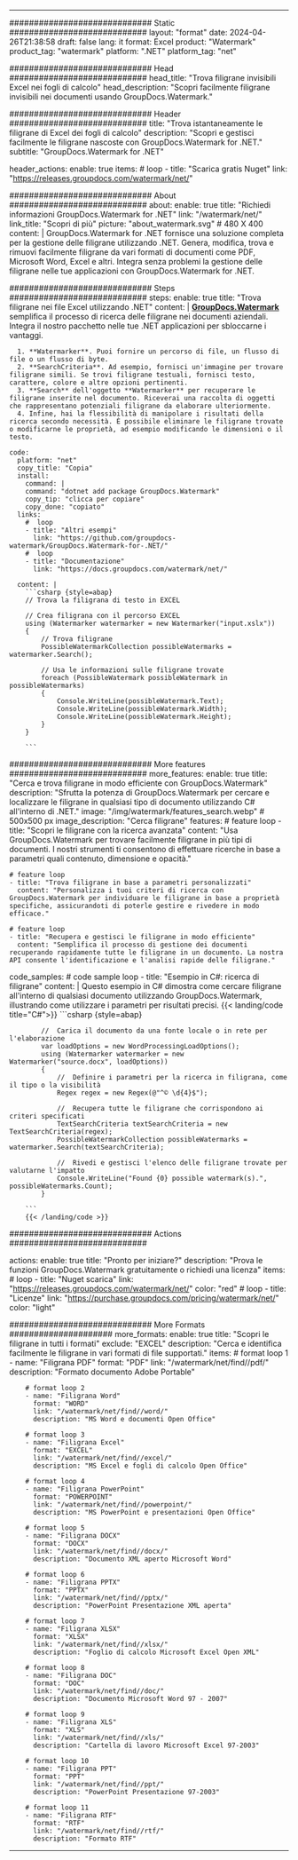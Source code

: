 
---
############################# Static ############################
layout: "format"
date:  2024-04-26T21:38:58
draft: false
lang: it
format: Excel
product: "Watermark"
product_tag: "watermark"
platform: ".NET"
platform_tag: "net"

############################# Head ############################
head_title: "Trova filigrane invisibili Excel nei fogli di calcolo"
head_description: "Scopri facilmente filigrane invisibili nei documenti usando GroupDocs.Watermark."

############################# Header ############################
title: "Trova istantaneamente le filigrane di Excel dei fogli di calcolo" 
description: "Scopri e gestisci facilmente le filigrane nascoste con GroupDocs.Watermark for .NET."
subtitle: "GroupDocs.Watermark for .NET" 

header_actions:
  enable: true
  items:
    #  loop
    - title: "Scarica gratis Nuget"
      link: "https://releases.groupdocs.com/watermark/net/"
      
############################# About ############################
about:
    enable: true
    title: "Richiedi informazioni GroupDocs.Watermark for .NET"
    link: "/watermark/net/"
    link_title: "Scopri di più"
    picture: "about_watermark.svg" # 480 X 400
    content: |
       GroupDocs.Watermark for .NET fornisce una soluzione completa per la gestione delle filigrane utilizzando .NET. Genera, modifica, trova e rimuovi facilmente filigrane da vari formati di documenti come PDF, Microsoft Word, Excel e altri. Integra senza problemi la gestione delle filigrane nelle tue applicazioni con GroupDocs.Watermark for .NET.

############################# Steps ############################
steps:
    enable: true
    title: "Trova filigrane nei file Excel utilizzando .NET"
    content: |
      **[GroupDocs.Watermark](https://products.groupdocs.com/watermark/net/)** semplifica il processo di ricerca delle filigrane nei documenti aziendali. Integra il nostro pacchetto nelle tue .NET applicazioni per sbloccarne i vantaggi.
      
      1. **Watermarker**. Puoi fornire un percorso di file, un flusso di file o un flusso di byte.
      2. **SearchCriteria**. Ad esempio, fornisci un'immagine per trovare filigrane simili. Se trovi filigrane testuali, fornisci testo, carattere, colore e altre opzioni pertinenti.
      3. **Search** dell'oggetto **Watermarker** per recuperare le filigrane inserite nel documento. Riceverai una raccolta di oggetti che rappresentano potenziali filigrane da elaborare ulteriormente.
      4. Infine, hai la flessibilità di manipolare i risultati della ricerca secondo necessità. È possibile eliminare le filigrane trovate o modificarne le proprietà, ad esempio modificando le dimensioni o il testo.
   
    code:
      platform: "net"
      copy_title: "Copia"
      install:
        command: |
        command: "dotnet add package GroupDocs.Watermark"
        copy_tip: "clicca per copiare"
        copy_done: "copiato"
      links:
        #  loop
        - title: "Altri esempi"
          link: "https://github.com/groupdocs-watermark/GroupDocs.Watermark-for-.NET/"
        #  loop
        - title: "Documentazione"
          link: "https://docs.groupdocs.com/watermark/net/"
          
      content: |
        ```csharp {style=abap}
        // Trova la filigrana di testo in EXCEL

        // Crea filigrana con il percorso EXCEL
        using (Watermarker watermarker = new Watermarker("input.xslx"))
        {
            // Trova filigrane
            PossibleWatermarkCollection possibleWatermarks = watermarker.Search();

            // Usa le informazioni sulle filigrane trovate
            foreach (PossibleWatermark possibleWatermark in possibleWatermarks)
            {
                Console.WriteLine(possibleWatermark.Text);
                Console.WriteLine(possibleWatermark.Width);
                Console.WriteLine(possibleWatermark.Height);
            }
        }
        
        ```            

############################# More features ############################
more_features:
  enable: true
  title: "Cerca e trova filigrane in modo efficiente con GroupDocs.Watermark"
  description: "Sfrutta la potenza di GroupDocs.Watermark per cercare e localizzare le filigrane in qualsiasi tipo di documento utilizzando C# all'interno di .NET."
  image: "/img/watermark/features_search.webp" # 500x500 px
  image_description: "Cerca filigrane"
  features:
    # feature loop
    - title: "Scopri le filigrane con la ricerca avanzata"
      content: "Usa GroupDocs.Watermark per trovare facilmente filigrane in più tipi di documenti. I nostri strumenti ti consentono di effettuare ricerche in base a parametri quali contenuto, dimensione e opacità."

    # feature loop
    - title: "Trova filigrane in base a parametri personalizzati"
      content: "Personalizza i tuoi criteri di ricerca con GroupDocs.Watermark per individuare le filigrane in base a proprietà specifiche, assicurandoti di poterle gestire e rivedere in modo efficace."

    # feature loop
    - title: "Recupera e gestisci le filigrane in modo efficiente"
      content: "Semplifica il processo di gestione dei documenti recuperando rapidamente tutte le filigrane in un documento. La nostra API consente l'identificazione e l'analisi rapide delle filigrane."
      
  code_samples:
    # code sample loop
    - title: "Esempio in C#: ricerca di filigrane"
      content: |
        Questo esempio in C# dimostra come cercare filigrane all'interno di qualsiasi documento utilizzando GroupDocs.Watermark, illustrando come utilizzare i parametri per risultati precisi.
        {{< landing/code title="C#">}}
        ```csharp {style=abap}
        
            //  Carica il documento da una fonte locale o in rete per l'elaborazione
            var loadOptions = new WordProcessingLoadOptions();
            using (Watermarker watermarker = new Watermarker("source.docx", loadOptions))
            {
                //  Definire i parametri per la ricerca in filigrana, come il tipo o la visibilità
                Regex regex = new Regex(@"^© \d{4}$");

                //  Recupera tutte le filigrane che corrispondono ai criteri specificati
                TextSearchCriteria textSearchCriteria = new TextSearchCriteria(regex);
                PossibleWatermarkCollection possibleWatermarks = watermarker.Search(textSearchCriteria);

                //  Rivedi e gestisci l'elenco delle filigrane trovate per valutarne l'impatto
                Console.WriteLine("Found {0} possible watermark(s).", possibleWatermarks.Count);
            }

        ```
        {{< /landing/code >}}


############################# Actions ############################

actions:
  enable: true
  title: "Pronto per iniziare?"
  description: "Prova le funzioni GroupDocs.Watermark gratuitamente o richiedi una licenza"
  items:
    #  loop
    - title: "Nuget scarica"
      link: "https://releases.groupdocs.com/watermark/net/"
      color: "red"
        #  loop
    - title: "Licenze"
      link: "https://purchase.groupdocs.com/pricing/watermark/net/"
      color: "light"


############################# More Formats #####################
more_formats:
    enable: true
    title: "Scopri le filigrane in tutti i formati"
    exclude: "EXCEL"
    description: "Cerca e identifica facilmente le filigrane in vari formati di file supportati."
    items: 
        # format loop 1
        - name: "Filigrana PDF"
          format: "PDF"
          link: "/watermark/net/find//pdf/"
          description: "Formato documento Adobe Portable"

        # format loop 2
        - name: "Filigrana Word"
          format: "WORD"
          link: "/watermark/net/find//word/"
          description: "MS Word e documenti Open Office"
          
        # format loop 3
        - name: "Filigrana Excel"
          format: "EXCEL"
          link: "/watermark/net/find//excel/"
          description: "MS Excel e fogli di calcolo Open Office"

        # format loop 4
        - name: "Filigrana PowerPoint"
          format: "POWERPOINT"
          link: "/watermark/net/find//powerpoint/"
          description: "MS PowerPoint e presentazioni Open Office"

        # format loop 5
        - name: "Filigrana DOCX"
          format: "DOCX"
          link: "/watermark/net/find//docx/"
          description: "Documento XML aperto Microsoft Word"
          
        # format loop 6
        - name: "Filigrana PPTX"
          format: "PPTX"
          link: "/watermark/net/find//pptx/"
          description: "PowerPoint Presentazione XML aperta"
          
        # format loop 7
        - name: "Filigrana XLSX"
          format: "XLSX"
          link: "/watermark/net/find//xlsx/"
          description: "Foglio di calcolo Microsoft Excel Open XML"

        # format loop 8
        - name: "Filigrana DOC"
          format: "DOC"
          link: "/watermark/net/find//doc/"
          description: "Documento Microsoft Word 97 - 2007"

        # format loop 9
        - name: "Filigrana XLS"
          format: "XLS"
          link: "/watermark/net/find//xls/"
          description: "Cartella di lavoro Microsoft Excel 97-2003"

        # format loop 10
        - name: "Filigrana PPT"
          format: "PPT"
          link: "/watermark/net/find//ppt/"
          description: "PowerPoint Presentazione 97-2003"

        # format loop 11
        - name: "Filigrana RTF"
          format: "RTF"
          link: "/watermark/net/find//rtf/"
          description: "Formato RTF"

---